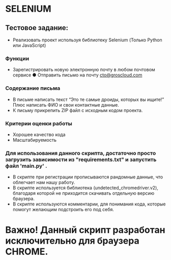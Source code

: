 # SELENIUM
## Тестовое задание:
- Реализовать проект используя библиотеку Selenium 
 (Только Python или JavaScript) 
### Функции 
- Зарегистрировать новую электронную почту в любом почтовом сервисе ● Отправить письмо на почту cto@groscloud.com 
### Содержание письма 
- В письме написать текст “Это те самые дроиды, которых вы ищите!” Плюс написать ФИО и свои контактные данные. 
- К письму прикрепить ZIP файл с исходным кодом проекта. 
### Критерии оценки работы 
- Хорошее качество кода 
- Масштабируемость 

### Для использования данного скрипта, достаточно просто загрузить зависимости из "requirements.txt" и запустить файл 'main.py' .
- В скрипте при регистрации прописываются рандомные данные, что облегчает нам нашу работу.
- В скрипте используется библиотека (undetected_chromedriver.v2), благодаря которой не приходится скачивать отдельную версию браузера.
- В скрипте используются комментарии, для понимания кода, которые помогут желающим подстроить его под себя.
# Важно! Данный скрипт разработан исключительно для браузера CHROME.